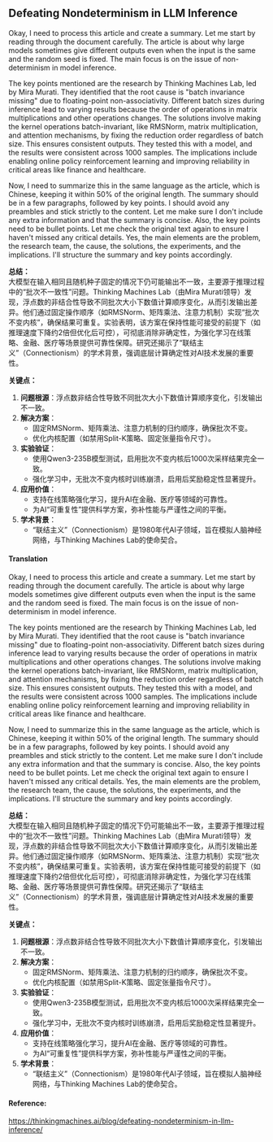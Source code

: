 ## Defeating Nondeterminism in LLM Inference

<think>
Okay, I need to process this article and create a summary. Let me start by reading through the document carefully. The article is about why large models sometimes give different outputs even when the input is the same and the random seed is fixed. The main focus is on the issue of non-determinism in model inference.

The key points mentioned are the research by Thinking Machines Lab, led by Mira Murati. They identified that the root cause is "batch invariance missing" due to floating-point non-associativity. Different batch sizes during inference lead to varying results because the order of operations in matrix multiplications and other operations changes. The solutions involve making the kernel operations batch-invariant, like RMSNorm, matrix multiplication, and attention mechanisms, by fixing the reduction order regardless of batch size. This ensures consistent outputs. They tested this with a model, and the results were consistent across 1000 samples. The implications include enabling online policy reinforcement learning and improving reliability in critical areas like finance and healthcare.

Now, I need to summarize this in the same language as the article, which is Chinese, keeping it within 50% of the original length. The summary should be in a few paragraphs, followed by key points. I should avoid any preambles and stick strictly to the content. Let me make sure I don't include any extra information and that the summary is concise. Also, the key points need to be bullet points. Let me check the original text again to ensure I haven't missed any critical details. Yes, the main elements are the problem, the research team, the cause, the solutions, the experiments, and the implications. I'll structure the summary and key points accordingly.
</think>

**总结：**  
大模型在输入相同且随机种子固定的情况下仍可能输出不一致，主要源于推理过程中的“批次不一致性”问题。Thinking Machines Lab（由Mira Murati领导）发现，浮点数的非结合性导致不同批次大小下数值计算顺序变化，从而引发输出差异。他们通过固定操作顺序（如RMSNorm、矩阵乘法、注意力机制）实现“批次不变内核”，确保结果可重复。实验表明，该方案在保持性能可接受的前提下（如推理速度下降约2倍但优化后可控），可彻底消除非确定性，为强化学习在线策略、金融、医疗等场景提供可靠性保障。研究还揭示了“联结主义”（Connectionism）的学术背景，强调底层计算确定性对AI技术发展的重要性。

**关键点：**  
1. **问题根源**：浮点数非结合性导致不同批次大小下数值计算顺序变化，引发输出不一致。  
2. **解决方案**：  
   - 固定RMSNorm、矩阵乘法、注意力机制的归约顺序，确保批次不变。  
   - 优化内核配置（如禁用Split-K策略、固定张量指令尺寸）。  
3. **实验验证**：  
   - 使用Qwen3-235B模型测试，启用批次不变内核后1000次采样结果完全一致。  
   - 强化学习中，无批次不变内核时训练崩溃，启用后奖励稳定性显著提升。  
4. **应用价值**：  
   - 支持在线策略强化学习，提升AI在金融、医疗等领域的可靠性。  
   - 为AI“可重复性”提供科学方案，弥补性能与严谨性之间的平衡。  
5. **学术背景**：  
   - “联结主义”（Connectionism）是1980年代AI子领域，旨在模拟人脑神经网络，与Thinking Machines Lab的使命契合。</document>

#### Translation 

<think>
Okay, I need to process this article and create a summary. Let me start by reading through the document carefully. The article is about why large models sometimes give different outputs even when the input is the same and the random seed is fixed. The main focus is on the issue of non-determinism in model inference.

The key points mentioned are the research by Thinking Machines Lab, led by Mira Murati. They identified that the root cause is "batch invariance missing" due to floating-point non-associativity. Different batch sizes during inference lead to varying results because the order of operations in matrix multiplications and other operations changes. The solutions involve making the kernel operations batch-invariant, like RMSNorm, matrix multiplication, and attention mechanisms, by fixing the reduction order regardless of batch size. This ensures consistent outputs. They tested this with a model, and the results were consistent across 1000 samples. The implications include enabling online policy reinforcement learning and improving reliability in critical areas like finance and healthcare.

Now, I need to summarize this in the same language as the article, which is Chinese, keeping it within 50% of the original length. The summary should be in a few paragraphs, followed by key points. I should avoid any preambles and stick strictly to the content. Let me make sure I don't include any extra information and that the summary is concise. Also, the key points need to be bullet points. Let me check the original text again to ensure I haven't missed any critical details. Yes, the main elements are the problem, the research team, the cause, the solutions, the experiments, and the implications. I'll structure the summary and key points accordingly.
</think>

**总结：**  
大模型在输入相同且随机种子固定的情况下仍可能输出不一致，主要源于推理过程中的“批次不一致性”问题。Thinking Machines Lab（由Mira Murati领导）发现，浮点数的非结合性导致不同批次大小下数值计算顺序变化，从而引发输出差异。他们通过固定操作顺序（如RMSNorm、矩阵乘法、注意力机制）实现“批次不变内核”，确保结果可重复。实验表明，该方案在保持性能可接受的前提下（如推理速度下降约2倍但优化后可控），可彻底消除非确定性，为强化学习在线策略、金融、医疗等场景提供可靠性保障。研究还揭示了“联结主义”（Connectionism）的学术背景，强调底层计算确定性对AI技术发展的重要性。

**关键点：**  
1. **问题根源**：浮点数非结合性导致不同批次大小下数值计算顺序变化，引发输出不一致。  
2. **解决方案**：  
   - 固定RMSNorm、矩阵乘法、注意力机制的归约顺序，确保批次不变。  
   - 优化内核配置（如禁用Split-K策略、固定张量指令尺寸）。  
3. **实验验证**：  
   - 使用Qwen3-235B模型测试，启用批次不变内核后1000次采样结果完全一致。  
   - 强化学习中，无批次不变内核时训练崩溃，启用后奖励稳定性显著提升。  
4. **应用价值**：  
   - 支持在线策略强化学习，提升AI在金融、医疗等领域的可靠性。  
   - 为AI“可重复性”提供科学方案，弥补性能与严谨性之间的平衡。  
5. **学术背景**：  
   - “联结主义”（Connectionism）是1980年代AI子领域，旨在模拟人脑神经网络，与Thinking Machines Lab的使命契合。

#### Reference: 

https://thinkingmachines.ai/blog/defeating-nondeterminism-in-llm-inference/